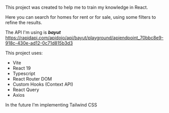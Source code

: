 This project was created to help me to train my knowledge in React.

Here you can search for homes for rent or for sale, using some filters to refine the results.

The API I'm using is ***bayut*** 
https://rapidapi.com/apidojo/api/bayut/playground/apiendpoint_70bbc8e9-918c-430e-ad12-0c71d815b3d3

This project uses:
- Vite
- React 19
- Typescript
- React Router DOM
- Custom Hooks (Context API)
- React Query
- Axios

In the future I'm implementing Tailwind CSS